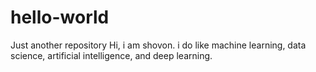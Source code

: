 # hello-world
Just another repository
Hi, i  am shovon. i do like machine learning, data science, artificial intelligence, and deep learning.
